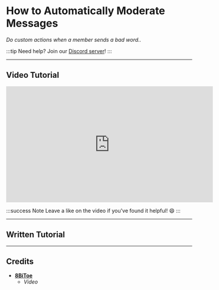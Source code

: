 # How to Automatically Moderate Messages
*Do custom actions when a member sends a bad word..*

:::tip
Need help? Join our [Discord server](https://dsc.gg/inventutor)!
:::

***

## Video Tutorial

<iframe width="560" height="315" src="https://www.youtube-nocookie.com/embed/H-VAmsNr2Gs?si=rD6IqBBa8lZHAhJ4" title="YouTube video player" frameborder="0" allow="accelerometer; autoplay; clipboard-write; encrypted-media; gyroscope; picture-in-picture; web-share" referrerpolicy="strict-origin-when-cross-origin" allowfullscreen></iframe>

:::success Note
Leave a like on the video if you've found it helpful! 😄
:::

***

## Written Tutorial



***

## Credits
- **[8BiToe](https://8bitoe.carrd.co)**
  - *Video*
